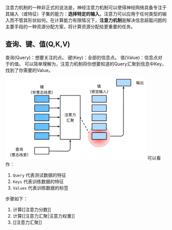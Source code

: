 注意力机制的一种非正式的说法是，神经注意力机制可以使得神经网络具备专注于其输入（或特征）子集的能力：**选择特定的输入**。注意力可以应用于任何类型的输入而不管其形状如何。在计算能力有限情况下，**注意力机制**是解决信息超载问题的主要手段的一种资源分配方案，将计算资源分配给更重要的任务。

## 查询、键、值(Q,K,V)
查询(Query)：想要关注的点。
键(Key)：全部的信息点。
值(Value)：信息点对于的值。
可以简单理解为，注意力机制将你想要知道的Query汇聚到信息中Key，找到了你需要的Value。


![[Pasted image 20231020120655.png|590]](../images/20231020120655.png)
可以看作：
1. `Query` 代表测试数据的特征
2. `Keys` 代表训练数据的特征
3. `Values` 代表训练数据的标签

步骤如下：
1. 计算[[注意力分数]]
2. 计算[[注意力汇聚|注意力权重]]
3. [[注意力汇聚]]